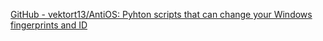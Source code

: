 

[GitHub - vektort13/AntiOS: Pyhton scripts that can change your Windows fingerprints and ID](https://github.com/vektort13/AntiOS)
